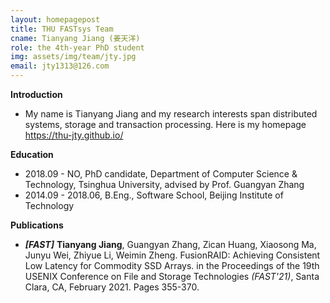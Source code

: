 ```yaml
---
layout: homepagepost
title: THU FASTsys Team
cname: Tianyang Jiang (姜天洋)
role: the 4th-year PhD student
img: assets/img/team/jty.jpg
email: jty1313@126.com
---
```

**Introduction**
* My name is Tianyang Jiang and my research interests span distributed systems, storage and transaction processing.
Here is my homepage https://thu-jty.github.io/  


**Education**
* 2018.09 - NO, PhD candidate, Department of Computer Science & Technology, Tsinghua University, advised by Prof. Guangyan Zhang
* 2014.09 - 2018.06, B.Eng., Software School, Beijing Institute of Technology

**Publications**
* ***[FAST]*** **Tianyang Jiang**, Guangyan Zhang, Zican Huang, Xiaosong Ma, Junyu Wei, Zhiyue Li, Weimin Zheng. FusionRAID: Achieving Consistent Low Latency for Commodity SSD Arrays. in the Proceedings of the 19th USENIX Conference on File and Storage Technologies *(FAST'21)*, Santa Clara, CA, February 2021. Pages 355-370.
